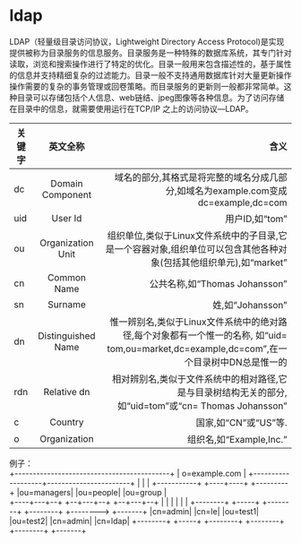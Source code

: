 # ldap

LDAP（轻量级目录访问协议，Lightweight Directory Access Protocol)是实现提供被称为目录服务的信息服务。目录服务是一种特殊的数据库系统，其专门针对读取，浏览和搜索操作进行了特定的优化。目录一般用来包含描述性的，基于属性的信息并支持精细复杂的过滤能力。目录一般不支持通用数据库针对大量更新操作操作需要的复杂的事务管理或回卷策略。而目录服务的更新则一般都非常简单。这种目录可以存储包括个人信息、web链结、jpeg图像等各种信息。为了访问存储在目录中的信息，就需要使用运行在TCP/IP 之上的访问协议—LDAP。  


| 关键字        | 英文全称           | 含义  |
| ------------- |:-------------:    | -----:|
|dc	            |Domain Component	|域名的部分,其格式是将完整的域名分成几部分,如域名为example.com变成dc=example,dc=com|
|uid	        |User Id	        |用户ID,如“tom”|
|ou	            |Organization Unit	|组织单位,类似于Linux文件系统中的子目录,它是一个容器对象,组织单位可以包含其他各种对象(包括其他组织单元),如“market”|
|cn	            |Common Name	    |公共名称,如“Thomas Johansson”|
|sn	            |Surname	        |姓,如“Johansson”|
|dn	            |Distinguished Name	|惟一辨别名,类似于Linux文件系统中的绝对路径,每个对象都有一个惟一的名称, 如“uid= tom,ou=market,dc=example,dc=com”,在一个目录树中DN总是惟一的|
|rdn	        |Relative dn	    |相对辨别名,类似于文件系统中的相对路径,它是与目录树结构无关的部分,如“uid=tom”或“cn= Thomas Johansson”|
|c	            |Country            |	国家,如“CN”或“US”等.|
|o	            |Organization       |	组织名,如“Example,Inc.”|


例子：  
               +-------------------------------------------+
               |             o=example.com                 |
               +-------------------+-----------------------+
               |                   |                       |
   +-----------+              +----+----+                  +---------+
   |ou=managers|              |ou=people|                  |ou=group |  
   +----+---+--+              +--+---+--+                  +--+---+--+
        |   |                    |   |                        |   |
+--------+  +-----+     +--------+   +--------+      +-------->   +-------+
|cn=admin|  |cn=le|     |ou=test1|   |ou=test2|      |cn=admin|   |cn=ldap|
+--------+  +-----+     +--------+   +--------+      +--------+   +-------+
